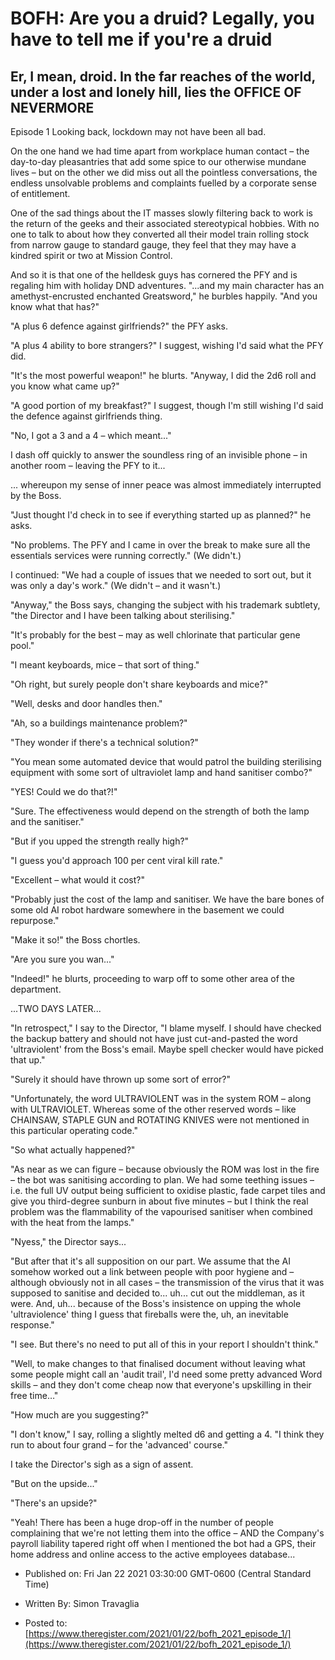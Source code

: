 # BOFH: Are you a druid? Legally, you have to tell me if you're a druid

## Er, I mean, droid. In the far reaches of the world, under a lost and lonely hill, lies the OFFICE OF NEVERMORE

Episode 1 Looking back, lockdown may not have been all bad.

On the one hand we had time apart from workplace human contact – the day-to-day pleasantries that add some spice to our otherwise mundane lives – but on the other we did miss out all the pointless conversations, the endless unsolvable problems and complaints fuelled by a corporate sense of entitlement.

One of the sad things about the IT masses slowly filtering back to work is the return of the geeks and their associated stereotypical hobbies. With no one to talk to about how they converted all their model train rolling stock from narrow gauge to standard gauge, they feel that they may have a kindred spirit or two at Mission Control.

And so it is that one of the helldesk guys has cornered the PFY and is regaling him with holiday DND adventures. "...and my main character has an amethyst-encrusted enchanted Greatsword," he burbles happily. "And you know what that has?"

"A plus 6 defence against girlfriends?" the PFY asks.

"A plus 4 ability to bore strangers?" I suggest, wishing I'd said what the PFY did.

"It's the most powerful weapon!" he blurts. "Anyway, I did the 2d6 roll and you know what came up?"

"A good portion of my breakfast?" I suggest, though I'm still wishing I'd said the defence against girlfriends thing.

"No, I got a 3 and a 4 – which meant..."

I dash off quickly to answer the soundless ring of an invisible phone – in another room – leaving the PFY to it...

... whereupon my sense of inner peace was almost immediately interrupted by the Boss.

"Just thought I'd check in to see if everything started up as planned?" he asks.

"No problems. The PFY and I came in over the break to make sure all the essentials services were running correctly." (We didn't.)

I continued: "We had a couple of issues that we needed to sort out, but it was only a day's work." (We didn't – and it wasn't.)

"Anyway," the Boss says, changing the subject with his trademark subtlety, "the Director and I have been talking about sterilising."

"It's probably for the best – may as well chlorinate that particular gene pool."

"I meant keyboards, mice – that sort of thing."

"Oh right, but surely people don't share keyboards and mice?"

"Well, desks and door handles then."

"Ah, so a buildings maintenance problem?"

"They wonder if there's a technical solution?"

"You mean some automated device that would patrol the building sterilising equipment with some sort of ultraviolet lamp and hand sanitiser combo?"

"YES! Could we do that?!"

"Sure. The effectiveness would depend on the strength of both the lamp and the sanitiser."

"But if you upped the strength really high?"

"I guess you'd approach 100 per cent viral kill rate."

"Excellent – what would it cost?"

"Probably just the cost of the lamp and sanitiser. We have the bare bones of some old AI robot hardware somewhere in the basement we could repurpose."

"Make it so!" the Boss chortles.

"Are you sure you wan..."

"Indeed!" he blurts, proceeding to warp off to some other area of the department.

...TWO DAYS LATER...

"In retrospect," I say to the Director, "I blame myself. I should have checked the backup battery and should not have just cut-and-pasted the word 'ultraviolent' from the Boss's email. Maybe spell checker would have picked that up."

"Surely it should have thrown up some sort of error?"

"Unfortunately, the word ULTRAVIOLENT was in the system ROM – along with ULTRAVIOLET. Whereas some of the other reserved words – like CHAINSAW, STAPLE GUN and ROTATING KNIVES were not mentioned in this particular operating code."

"So what actually happened?"

"As near as we can figure – because obviously the ROM was lost in the fire – the bot was sanitising according to plan. We had some teething issues – i.e. the full UV output being sufficient to oxidise plastic, fade carpet tiles and give you third-degree sunburn in about five minutes – but I think the real problem was the flammability of the vapourised sanitiser when combined with the heat from the lamps."

"Nyess," the Director says...

"But after that it's all supposition on our part. We assume that the AI somehow worked out a link between people with poor hygiene and – although obviously not in all cases – the transmission of the virus that it was supposed to sanitise and decided to... uh... cut out the middleman, as it were. And, uh... because of the Boss's insistence on upping the whole 'ultraviolence' thing I guess that fireballs were the, uh, an inevitable response."

"I see. But there's no need to put all of this in your report I shouldn't think."

"Well, to make changes to that finalised document without leaving what some people might call an 'audit trail', I'd need some pretty advanced Word skills – and they don't come cheap now that everyone's upskilling in their free time…"

"How much are you suggesting?"

"I don't know," I say, rolling a slightly melted d6 and getting a 4. "I think they run to about four grand – for the 'advanced' course."

I take the Director's sigh as a sign of assent.

"But on the upside..."

"There's an upside?"

"Yeah! There has been a huge drop-off in the number of people complaining that we're not letting them into the office – AND the Company's payroll liability tapered right off when I mentioned the bot had a GPS, their home address and online access to the active employees database...



- Published on: Fri Jan 22 2021 03:30:00 GMT-0600 (Central Standard Time)

- Written By: Simon Travaglia

- Posted to: [https://www.theregister.com/2021/01/22/bofh_2021_episode_1/](https://www.theregister.com/2021/01/22/bofh_2021_episode_1/)
